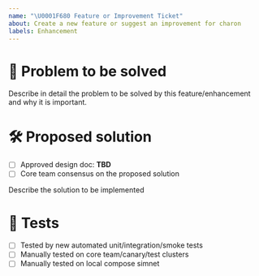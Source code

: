 ```yaml
---
name: "\U0001F680 Feature or Improvement Ticket"
about: Create a new feature or suggest an improvement for charon
labels: Enhancement
---
```


# 🎯 Problem to be solved
Describe in detail the problem to be solved by this feature/enhancement and why it is important.

# 🛠️ Proposed solution
- [ ] Approved design doc: **TBD**
- [ ] Core team consensus on the proposed solution

Describe the solution to be implemented

# 🧪 Tests
- [ ] Tested by new automated unit/integration/smoke tests
- [ ] Manually tested on core team/canary/test clusters
- [ ] Manually tested on local compose simnet

<!-- Optional sections

# 👐 Additional acceptance criteria
List any additional acceptance criteria for this issue to be marked as closed.

# ❌ Out of Scope
If there is anything to highlight as out of scope for this issue, please outline it here.

-->
